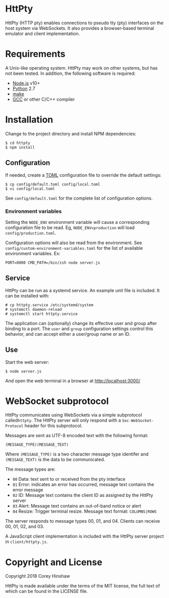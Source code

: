 HttPty
======

HttPty (HTTP pty) enables connections to pseudo tty (pty) interfaces on the host
system via WebSockets. It also provides a browser-based terminal emulator and
client implementation.

# Requirements

A Unix-like operating system. HttPty may work on other systems, but has not been
tested. In addition, the following software is required:

  * [Node.js][1] v10+
  * [Python][2] 2.7
  * [make][3]
  * [GCC][4] or other C/C++ compiler

# Installation

Change to the project directory and install NPM dependencies:

    $ cd httpty
    $ npm install

## Configuration

If needed, create a [TOML][5] configuration file to override the default
settings:

    $ cp config/default.toml config/local.toml
    $ vi config/local.toml

See `config/default.toml` for the complete list of configuration options.

### Environment variables

Setting the `NODE_ENV` environment variable will cause a corresponding
configuration file to be read. Eg, `NODE_ENV=production` will load
`config/production.toml`.

Configuration options will also be read from the environment. See
`config/custom-environment-variables.toml` for the list of available
environment variables. Ex:

    PORT=8000 CMD_PATH=/bin/zsh node server.js

## Service

HttPty can be run as a systemd service. An example unit file is included. It can
be installed with:

    # cp httpty.service /etc/systemd/system
    # systemctl daemon-reload
    # systemctl start httpty.service

The application can (optionally) change its effective user and group after
binding to a port. The `user` and `group` configuration settings control this
behavior, and can accept either a user/group name or an ID.

## Use

Start the web server:

    $ node server.js

And open the web terminal in a browser at [http://localhost:3000/](http://localhost:3000/)

# WebSocket subprotocol

HttPty communicates using WebSockets via a simple subprotocol called`httpty`.
The HttPty server will only respond with a `Sec-WebSocket-Protocol` header for
this subprotocol.

Messages are sent as UTF-8 encoded text with the following format:

    (MESSAGE_TYPE)(MESSAGE_TEXT)

Where `(MESSAGE_TYPE)` is a two character message type identifer and
`(MESSAGE_TEXT)` is the data to be communicated.

The message types are:

  * `00` Data: text sent to or received from the pty interface
  * `01` Error: indicates an error has occurred, message text contains the error message
  * `02` ID: Message text contains the client ID as assigned by the HttPty server
  * `03` Alert: Message text contains an out-of-band notice or alert
  * `04` Resize: Trigger terminal resize. Message text format: `COLUMNS|ROWS`

The server responds to message types 00, 01, and 04. Clients can receive 00, 01,
02, and 03.

A JavaScript client implementation is included with the HttPty server project in
`client/httpty.js`.

# Copyright and License

Copyright 2018 Corey Hinshaw

HttPty is made available under the terms of the MIT license, the full text of
which can be found in the LICENSE file.


[1]: https://nodejs.org/en/
[2]: https://www.python.org
[3]: https://www.gnu.org/software/make/
[4]: https://gcc.gnu.org
[5]: https://github.com/toml-lang/toml
